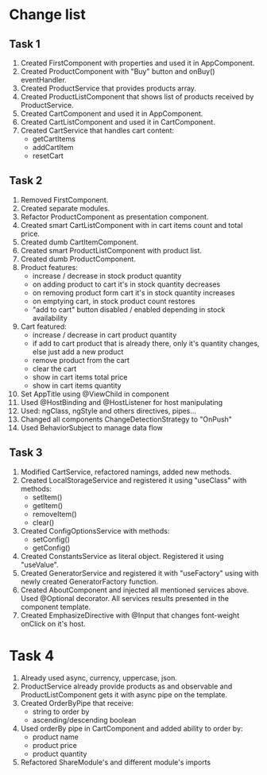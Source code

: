 # Change list
## Task 1
1. Created FirstComponent with properties and used it in AppComponent.
2. Created ProductComponent with "Buy" button and onBuy() eventHandler.
3. Created ProductService that provides products array.
4. Created ProductListComponent that shows list of products received by ProductService.
5. Created CartComponent and used it in AppComponent.
6. Created CartListComponent and used it in CartComponent.
7. Created CartService that handles cart content:
   * getCartItems
   * addCartItem
   * resetCart

## Task 2
1. Removed FirstComponent.
2. Created separate modules.
3. Refactor ProductComponent as presentation component.
4. Created smart CartListComponent with in cart items count and total price.
5. Created dumb СartItemComponent.
6. Created smart ProductListComponent with product list.
7. Created dumb ProductComponent.
8. Product features:
    * increase / decrease in stock product quantity
    * on adding product to cart it's in stock quantity decreases
    * on removing product form cart it's in stock quantity increases
    * on emptying cart, in stock product count restores
    * "add to cart" button disabled / enabled depending in stock availability
9. Cart featured:
    * increase / decrease in cart product quantity
    * if add to cart product that is already there, only it's quantity changes, else just add a new product
    * remove product from the cart
    * clear the cart
    * show in cart items total price
    * show in cart items quantity
10. Set AppTitle using @ViewChild in component
11. Used @HostBinding and @HostListener for host manipulating  
12. Used: ngClass, ngStyle and others directives, pipes...    
13. Changed all components ChangeDetectionStrategy to "OnPush"
14. Used BehaviorSubject to manage data flow

## Task 3
1. Modified CartService, refactored namings, added new methods.
2. Created LocalStorageService and registered it using "useClass" with methods:
   * setItem()
   * getItem()
   * removeItem()
   * clear()
3. Created ConfigOptionsService with methods:
   * setConfig()
   * getConfig()
4. Created ConstantsService as literal object. Registered it using "useValue".
5. Created GeneratorService and registered it with "useFactory" using with newly created GeneratorFactory function.
6. Created AboutComponent and injected all mentioned services above. Used @Optional decorator. All services results presented in the component template.
7. Created EmphasizeDirective with @Input that changes font-weight onClick on it's host.

# Task 4
1. Already used async, currency, uppercase, json.
2. ProductService already provide products as and observable and ProductListComponent gets it with async pipe on the template.
3. Created OrderByPipe that receive:
   * string to order by
   * ascending/descending boolean
4. Used orderBy pipe in CartComponent and added ability to order by:
   * product name
   * product price
   * product quantity
5. Refactored ShareModule's and different module's imports   
